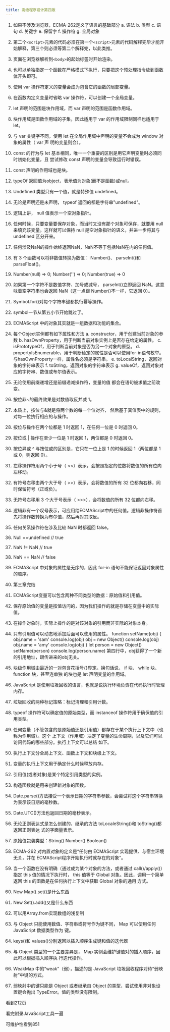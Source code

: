 ```yaml
---
title: 高级程序设计第四版
---
```

1. 如果不涉及浏览器，ECMA-262定义了语言的基础部分
    a. 语法
    b. 类型
    c. 语句
    d. 关键字
    e. 保留字
    f. 操作符
    g. 全局对象
    
2. 第二个`<script>`元素的代码必须在第一个`<script>`元素的代码解释完毕才能开始解释，第三个则必须等第二个解释完，以此类推。

3. 页面在浏览器解析到`<body>`的起始标签时开始渲染。
4. 也可以单独指定一个函数在严格模式下执行，只要把这个预处理指令放到函数体开头即可。
5. 使用 var 操作符定义的变量会成为包含它的函数的局部变量。
6. 在函数内定义变量时省略 var 操作符，可以创建一个全局变量。
7. let 声明的范围是块作用域，而 var 声明的范围是函数作用域。
8. 块作用域是函数作用域的子集，因此适用于 var 的作用域限制同样也适用于 let。
9. 与 var 关键字不同，使用 let 在全局作用域中声明的变量不会成为 window 对象的属性（ var 声
明的变量则会）。
10. const 的行为与 let 基本相同，唯一一个重要的区别是用它声明变量时必须同时初始化变量，且
尝试修改 const 声明的变量会导致运行时错误。
11. const 声明的作用域也是块。
12. typeOf 返回值为object，表示值为对象(而不是函数)或null。
13. Undefined 类型只有一个值，就是特殊值 undefined。
14. 无论是声明还是未声明， typeof 返回的都是字符串"undefined"。
15. 逻辑上讲， null 值表示一个空对象指针。
16. 任何时候，只要变量要保存对象，而当时又没有那个对象可保存，就要用 null 来填充该变量。这样就可以保持 null 是空对象指针的语义，并进一步将其与 undefined 区分开来。
17. 任何涉及NaN的操作始终返回NaN，NaN不等于包括NaN在内的任何值。
18. 有 3 个函数可以将非数值转换为数值： Number()、 parseInt()和 parseFloat()。
19. Number(null) => 0;   Number('') => 0;   Number(true) => 0
20. 如果第一个字符不是数值字符、加号或减号， parseInt()立即返回 NaN。这意味着空字符串也会返回 NaN（这一点跟 Number()不一样，它返回 0）。
21. Symbol.for()对每个字符串键都执行幂等操作。
22. symbol一节从第五小节开始跳过了。
23. ECMAScript 中的对象其实就是一组数据和功能的集合。
24.  每个Object实例都有如下属性和方法
    a. constructor，用于创建当前对象的参数
    b. hasOwnProperty，用于判断当前对象实例上是否存在给定的属性。
    c. isPrototypeOf，用于判断当前对象是否为另一个对象的原型。
    d. propertyIsEnumerable，用于判断给定的属性是否可以使用for-in语句枚举。与hasOwnProperty一样，属性名必须是字符串。
    e. toLocalString，返回对象的字符串表示
    f. toString，返回对象的字符串表示
    g. valueOf，返回对象对应的字符串、数值或布尔值表示。
25. 无论使用前缀递增还是前缀递减操作符，变量的值
都会在语句被求值之前改变。
26. 按位非~的最终效果是对数值取反并减 1。
27. 本质上，按位与&就是将两个数的每一个位对齐，
然后基于真值表中的规则，对每一位执行相应的与操作。
28. 按位与操作在两个位都是 1 时返回 1，在任何一位是 0 时返回 0。
29. 按位或 | 操作在至少一位是 1 时返回 1，两位都是 0 时返回 0。
30. 按位异或 ^ 与按位或的区别是，它只在一位上是 1 的时候返回 1（两位都是 1 或 0，则返回 0）。
31. 左移操作符用两个小于号（ <<）表示，会按照指定的位数将数值的所有位向左移动。
32. 有符号右移由两个大于号（ >>）表示，会将数值的所有 32 位都向右移，同时保留符号（正或负）。
33. 无符号右移用 3 个大于号表示（ >>>），会将数值的所有 32 位都向右移。
34. 逻辑非有一个叹号表示，可应用给ECMAScript中的任何值。逻辑非操作符首先将操作数转换为布尔值，然后再对其取反。
35. 任何关系操作符在涉及比较 NaN 时都返回 false。
36. Null ==undefined // true
37. NaN != NaN // true
38. NaN == NaN // false
39. ECMAScript 中对象的属性是无序的，因此 for-in 语句不能保证返回对象属性的顺序。
40. 第三章完结
41. ECMAScript变量可以包含两种不同类型的数据：原始值和引用值。
42. 保存原始值的变量是按值访问的，因为我们操作的就是存储在变量中的实际值。
43. 在操作对象时，实际上操作的是对该对象的引用而非实际的对象本身。
44. 只有引用值可以动态地添加后面可以使用的属性。
function setName(obj) {
    obj.name = 'sam'
    console.log(obj)
    obj = new Object()
    console.log(obj)
    obj.name = 'amy'
    console.log(obj)
}
let person = new Object()
setName(person)
console.log(person.name)
第四行中，obj获得了一个新的引用地址，跟传进来的obj无关。
45. 块级作用域由最近的一对包含花括号{}界定。换句话说， if 块、 while 块、 function 块，甚至连单独
的块也是 let 声明变量的作用域。
46. JavaScript 是使用垃圾回收的语言，也就是说执行环境负责在代码执行时管理内存。
47. 垃圾回收的两种标记策略：标记清理和引用计数。
48. typeof 操作符可以确定值的原始类型，而 instanceof 操作符用于确保值的引用类型。
49. 任何变量（不管包含的是原始值还是引用值）都存在于某个执行上下文中（也称为作用域）。这个
上下文（作用域）决定了变量的生命周期，以及它们可以访问代码的哪些部分。执行上下文可以总结
如下。
50. 执行上下文分全局上下文、函数上下文和块级上下文。
51. 变量的执行上下文用于确定什么时候释放内存。
52. 引用值(或者对象)是某个特定引用类型的实例。
53. 构造函数就是用来创建新对象的函数。
54. Date.parse()方法接受一个表示日期的字符串参数，会尝试将这个字符串转换为表示该日期的毫秒数。
55. Date.UTC()方法也返回日期的毫秒表示。
56. 无论正则表达式是怎么创建的，继承的方法 toLocaleString()和 toString()都返回正则表达
式的字面量表示。
57. 原始值包装类型：String() Number() Boolean()
58. ECMA-262 对内置对象的定义是“任何由 ECMAScript 实现提供、与宿主环境无关，并在 ECMAScript程序开始执行时就存在的对象”。
59. 当一个函数在没有明确（通过成为某个对象的方法，或者通过 call()/apply()）指定 this 值的情况下执行时， this 值等于
Global 对象。因此，调用一个简单返回 this 的函数是在任何执行上下文中获取 Global 对象的通用
方式。
60. New Map().set()是什么东西
61. New Set().add()又是什么东西
62. 可以用Array.from实现数组的浅复制
63. 与 Object 只能使用数值、字符串或符号作为键不同， Map 可以使用任何 JavaScript 数据类型作为
键。 
64. keys()和 values()分别返回以插入顺序生成键和值的迭代器
65. 与 Object 类型的一个主要差异是， Map 实例会维护键值对的插入顺序，因此可以根据插入顺序执
行迭代操作。
66. WeakMap 中的“weak”（弱），描述的是 JavaScript 垃圾回收程序对待“弱映射”中键的方式。
67. 弱映射中的键只能是 Object 或者继承自 Object 的类型，尝试使用非对象设置键会抛出
TypeError。值的类型没有限制。

看到212页

看完附录JavaScript工具一遍

可维护性看到851









